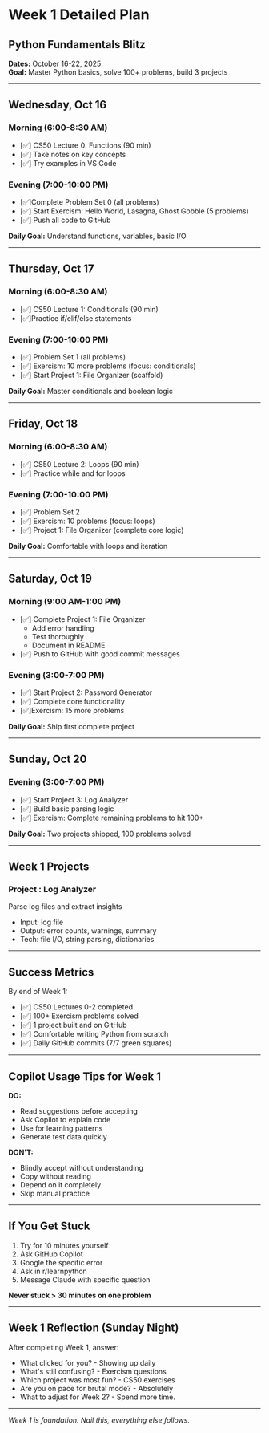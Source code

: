 # Week 1 Detailed Plan
## Python Fundamentals Blitz

**Dates:** October 16-22, 2025  
**Goal:** Master Python basics, solve 100+ problems, build 3 projects

---

## Wednesday, Oct 16

### Morning (6:00-8:30 AM)
- [✅] CS50 Lecture 0: Functions (90 min)
- [✅] Take notes on key concepts
- [✅] Try examples in VS Code

### Evening (7:00-10:00 PM)
- [✅]Complete Problem Set 0 (all problems)
- [✅] Start Exercism: Hello World, Lasagna, Ghost Gobble (5 problems)
- [✅] Push all code to GitHub

**Daily Goal:** Understand functions, variables, basic I/O

---

## Thursday, Oct 17

### Morning (6:00-8:30 AM)
- [✅] CS50 Lecture 1: Conditionals (90 min)
- [✅]Practice if/elif/else statements

### Evening (7:00-10:00 PM)
- [✅] Problem Set 1 (all problems)
- [✅] Exercism: 10 more problems (focus: conditionals)
- [✅] Start Project 1: File Organizer (scaffold)

**Daily Goal:** Master conditionals and boolean logic

---

## Friday, Oct 18

### Morning (6:00-8:30 AM)
- [✅] CS50 Lecture 2: Loops (90 min)
- [✅] Practice while and for loops

### Evening (7:00-10:00 PM)
- [✅] Problem Set 2
- [✅] Exercism: 10 problems (focus: loops)
- [✅] Project 1: File Organizer (complete core logic)

**Daily Goal:** Comfortable with loops and iteration

---

## Saturday, Oct 19

### Morning (9:00 AM-1:00 PM)
- [✅] Complete Project 1: File Organizer
  - Add error handling
  - Test thoroughly
  - Document in README
- [✅] Push to GitHub with good commit messages

### Evening (3:00-7:00 PM)
- [✅] Start Project 2: Password Generator
- [✅] Complete core functionality
- [✅]Exercism: 15 more problems

**Daily Goal:** Ship first complete project

---

## Sunday, Oct 20

### Evening (3:00-7:00 PM)
- [✅] Start Project 3: Log Analyzer
- [✅] Build basic parsing logic
- [✅] Exercism: Complete remaining problems to hit 100+

**Daily Goal:** Two projects shipped, 100 problems solved

---

## Week 1 Projects

### Project : Log Analyzer
Parse log files and extract insights
- Input: log file
- Output: error counts, warnings, summary
- Tech: file I/O, string parsing, dictionaries

---

## Success Metrics

By end of Week 1:
- [✅] CS50 Lectures 0-2 completed
- [✅] 100+ Exercism problems solved
- [✅] 1 project built and on GitHub
- [✅] Comfortable writing Python from scratch
- [✅] Daily GitHub commits (7/7 green squares)

---

## Copilot Usage Tips for Week 1

**DO:**
- Read suggestions before accepting
- Ask Copilot to explain code
- Use for learning patterns
- Generate test data quickly

**DON'T:**
- Blindly accept without understanding
- Copy without reading
- Depend on it completely
- Skip manual practice

---

## If You Get Stuck

1. Try for 10 minutes yourself
2. Ask GitHub Copilot
3. Google the specific error
4. Ask in r/learnpython
5. Message Claude with specific question

**Never stuck > 30 minutes on one problem**

---

## Week 1 Reflection (Sunday Night)

After completing Week 1, answer:
- What clicked for you? - Showing up  daily
- What's still confusing? - Exercism questions
- Which project was most fun? - CS50 exercises
- Are you on pace for brutal mode? - Absolutely
- What to adjust for Week 2? - Spend more time.

---

*Week 1 is foundation. Nail this, everything else follows.*